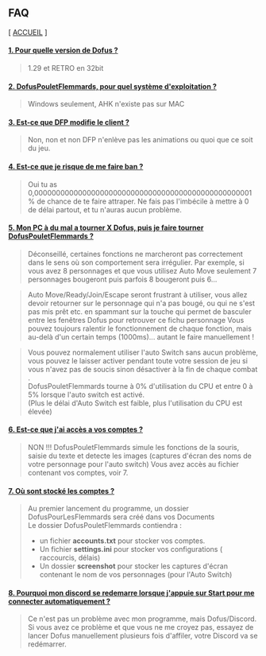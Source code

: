 
## FAQ

[ [ACCUEIL](README.md) ]  

#### [1. Pour quelle version de Dofus ?](#nr1) ####

> 1.29 et RETRO en 32bit 

#### [2. DofusPouletFlemmards, pour quel système d'exploitation ?](#nr1) ####

> Windows seulement, AHK n'existe pas sur MAC

#### [3. Est-ce que DFP modifie le client ?](#nr1) ####

> Non, non et non
> DFP n'enlève pas les animations ou quoi que ce soit du jeu.

#### [4. Est-ce que je risque de me faire ban ?](#nr1) ####

> Oui tu as 0,00000000000000000000000000000000000000000000000001% de chance de te faire attraper.
> Ne fais pas l'imbécile à mettre à 0 de délai partout, et tu n'auras aucun problème.

#### [5. Mon PC à du mal a tourner X Dofus, puis je faire tourner DofusPouletFlemmards ?](#nr1) ####

> Déconseillé, certaines fonctions ne marcheront pas correctement dans le sens où son comportement sera irrégulier. 
> Par exemple, si vous avez 8 personnages et que vous utilisez Auto Move seulement 7 personnages bougeront puis parfois 8 bougeront puis 6...    
  
> Auto Move/Ready/Join/Escape seront frustrant à utiliser, vous allez devoir retourner sur le personnage qui n'a pas bougé, ou qui ne s'est pas mis prêt etc. en spammant sur la touche qui permet de basculer entre les fenêtres Dofus pour retrouver ce fichu personnage 
> Vous pouvez toujours ralentir le fonctionnement de chaque fonction, mais au-delà d'un certain temps (1000ms)... autant le faire manuellement ! 
  
> Vous pouvez normalement utiliser l'auto Switch sans aucun problème, vous pouvez le laisser activer pendant toute votre session de jeu si vous n'avez pas de soucis sinon désactiver à la fin de chaque combat .   
> DofusPouletFlemmards tourne à 0% d'utilisation du CPU et entre 0 à 5% lorsque l'auto switch est activé.    
>(Plus le délai d'Auto Switch est faible, plus l'utilisation du CPU est élevée) 


#### [6. Est-ce que j'ai accès a vos comptes ?](#nr1) ####

> NON !!! 
> DofusPouletFlemmards simule les fonctions de la souris, saisie du texte et detecte les images (captures d'écran des noms de votre personnage pour l'auto switch) 
> Vous avez accès au fichier contenant vos comptes, voir 7.

#### [7. Où sont stocké les comptes ?](#nr1) ####

> Au premier lancement du programme, un dossier DofusPourLesFlemmards sera créé dans vos Documents      
> Le dossier DofusPouletFlemmards contiendra :
> * un fichier **accounts.txt** pour stocker vos comptes.
> * Un fichier **settings.ini** pour stocker vos configurations ( raccourcis, délais)
> * Un dossier **screenshot** pour stocker les captures d'écran contenant le nom de vos personnages (pour l'Auto Switch)

#### [8. Pourquoi mon discord se redemarre lorsque j'appuie sur Start pour me connecter automatiquement ?](#nr1) ####

> Ce n'est pas un problème avec mon programme, mais Dofus/Discord.
> Si vous avez ce problème et que vous ne me croyez pas, essayez de lancer Dofus manuellement plusieurs fois d'affiler, votre Discord va se redémarrer.
